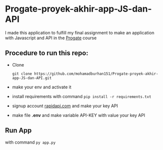 # Progate-proyek-akhir-app-JS-dan-API
  I made this application to fulfill my final assignment to make an application with Javascript and API in the [Progate](https://progate.com/) course
## Procedure to run this repo:
  * Clone
  
    `git clone https://github.com/mohamadburhan151/Progate-proyek-akhir-app-JS-dan-API.git`
  * make your env and activate it
  * install requirements with command `pip install -r requirements.txt`
  * signup account [rapidapi.com](https://rapidapi.com/) and make your key API
  * make file **.env** and make variable API-KEY with value your key API
## Run App
  with command `py app.py`
